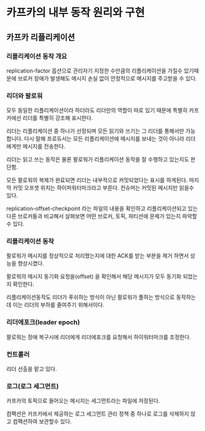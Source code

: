 # 카프카의 내부 동작 원리와 구현
## 카프카 리플리케이션
### 리플리케이션 동작 개요

replication-factor 옵션으로 관리자기 지정한 수만큼의 리플리케이션을 가질수 있기때문에 브로커 장애가 발생해도 메시지 손실 없이 안정적으로 메시지를 주고받을 수 있다.

### 리더와 팔로워

모두 동일한 리플리케이션이라 하더라도 리더만의 역할이 따로 있기 때문에 특별히 카프카에선 리더를 특별히 강조해 표시한다.

리더는 리플리케이션 중 하나가 선정되며 모든 읽기와 쓰기는 그 리더를 통해서만 가능합니다. 다시 말해 프로듀서는 모든 리플리케이션에 메시지를 보내는 것이 아니라 리더에게만 메시지를 전송한다.

리더는 읽고 쓰는 동작은 물론 팔로워가 리플리케이션 동작을 잘 수행하고 있는지도 판단함.

모든 팔로워의 복제가 완료되면 리더는 내부적으로 커밋되었다는 표시를 하게된다. 마지막 커밋 오프셋 위치는 하이퍼워터마크라고 부른다.
컨슈머는 커밋된 메시지만 읽을수 있다.

replication-offset-checkpoint 라는 파일의 내용을 확인하고 리플리케이션되고 있는 다른 브로커들과 비교해서 살펴보면 어떤 브로커, 토픽, 파티션에 문제가 있는지 파악할수 있다.

### 리플리케이션 동작

팔로워가 메시지를 정상적으로 처리했는지에 대한 ACK를 받는 부분을 제거 하면서 성능을 향상시켰다.

팔로워의 메시지 동기화 요청을(offset) 을 확인해서 해당 메시지가 모두 동기화 되었는지 확인한다.

리플리케이션동작도 리더가 푸쉬하는 방식이 아닌 팔로워가 풀하는 방식으로 동작하는데 이는 리더의 부하를 줄여주기 위해서이다.

### 리더에포크(leader epoch)

팔로워는 장애 복구시에 리더에게 리더에포크를 요청해서 하이워터마크를 조정한다.

### 컨트롤러 

리더 선출을 맡고 있다.

### 로그(로그 세그먼트)

카프카의 토픽으로 들어오는 메시지는 세그먼트라는 파일에 저장된다.

컴팩션은 카프카에서 제공하는 로그 세그먼트 관리 정책 중 하나로 로그를 삭제하지 않고 컴팩션하여 보관할수 있다.